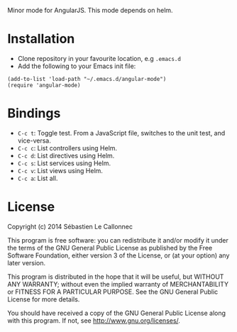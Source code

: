Minor mode for AngularJS.  This mode depends on helm.

# Installation

- Clone repository in your favourite location, e.g `.emacs.d`
- Add the following to your Emacs init file:

```
(add-to-list 'load-path "~/.emacs.d/angular-mode")
(require 'angular-mode)
```

# Bindings

- `C-c t`: Toggle test.  From a JavaScript file, switches to the unit
test, and vice-versa.
- `C-c c`: List controllers using Helm.
- `C-c d`: List directives using Helm.
- `C-c s`: List services using Helm.
- `C-c v`: List views using Helm.
- `C-c a`: List all.

# License

Copyright (c) 2014 Sébastien Le Callonnec

This program is free software: you can redistribute it and/or modify
it under the terms of the GNU General Public License as published by
the Free Software Foundation, either version 3 of the License, or
(at your option) any later version.

This program is distributed in the hope that it will be useful,
but WITHOUT ANY WARRANTY; without even the implied warranty of
MERCHANTABILITY or FITNESS FOR A PARTICULAR PURPOSE.  See the
GNU General Public License for more details.

You should have received a copy of the GNU General Public License
along with this program.  If not, see <http://www.gnu.org/licenses/>.
